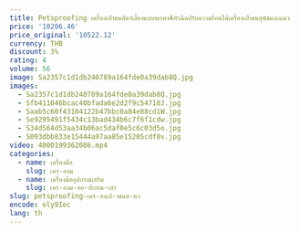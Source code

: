 ```yaml
---
title: Petsproofing เครื่องเป่าขนสัตว์เลี้ยงแบบพกพา4หัวฉีดปรับความร้อนได้เครื่องเป่าขนสุนัขและแมว
price: '10206.46'
price_original: '10522.12'
currency: THB
discount: 3%
rating: 4
volume: 56
image: Sa2357c1d1db240789a164fde0a39dab8Q.jpg
images:
  - Sa2357c1d1db240789a164fde0a39dab8Q.jpg
  - Sfb411046bcac40bfada6e2d2f9c54710J.jpg
  - Saab5c60f43104122b47bbc0a84e88cd1W.jpg
  - Se9295491f5434c13bad434b6c7f6f1cdw.jpg
  - S34d564d53aa34b06ac5daf0e5c6c03d5o.jpg
  - S093dbb833e15444a97aa85e15205cdf0v.jpg
video: 4000199362086.mp4
categories:
  - name: เครื่องมือ
    slug: เคร-องม
  - name: เครื่องมืออุปกรณ์เสริม
    slug: เคร-องม-ออ-ปกรณ-เสร
slug: petsproofing-เคร-องเป-าขนส-ตว
encode: oly9Iec
lang: th
---
```

  